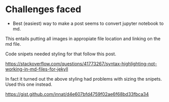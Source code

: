 # Challenges faced

- Best (easiest) way to make a post seems to convert jupyter notebook to md.

This entails putting all images in appropiate file location and linking on the md file.

Code snipets needed styling for that follow this post.

https://stackoverflow.com/questions/41773267/syntax-highlighting-not-working-in-md-files-for-jekyll

In fact it turned out the above styling had problems with sizing the snipets. Used this one instead.

https://gist.github.com/innat/d4e607bfd4759f02ae6f68bd33fbca34
